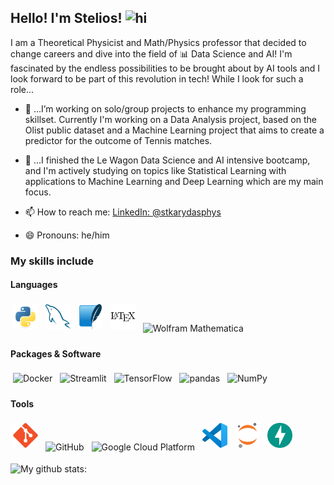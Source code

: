 ## Hello! I'm Stelios! <img src="https://user-images.githubusercontent.com/1303154/88677602-1635ba80-d120-11ea-84d8-d263ba5fc3c0.gif" width="28px" height="28px" alt="hi">

I am a Theoretical Physicist and Math/Physics professor that decided to change careers and dive into the field of   :bar_chart: Data Science and AI!
I'm fascinated by the endless possibilities to be brought about by AI tools and I look forward to be part of this revolution in tech!
While I look for such a role...

- 🔭 ...I’m working on solo/group projects to enhance my programming skillset. Currently I'm working on a Data Analysis project, based on the Olist public dataset and a Machine Learning project that aims to create a predictor for the outcome of Tennis matches.
- 🌱 ...I finished the Le Wagon Data Science and AI intensive bootcamp, and I'm actively studying on topics like Statistical Learning with applications to Machine Learning and Deep Learning which are my main focus.
  
- 📫 How to reach me: [LinkedIn: @stkarydasphys](https://www.linkedin.com/in/stkarydasphys)
- 😄 Pronouns: he/him

### My skills include

#### Languages
<p align="left">
	<img title="Python" alt="Python" src="https://raw.githubusercontent.com/devicons/devicon/master/icons/python/python-original.svg" width="40" height="40" style="vertical-align:down; margin:4px"/>
	<img title="MySQL" alt="MySQL" src="https://raw.githubusercontent.com/devicons/devicon/master/icons/mysql/mysql-original.svg" width="40" height="40" style="vertical-align:down; margin:4px"/>
	<img title="SQLite" alt="SQLite" src="https://raw.githubusercontent.com/devicons/devicon/master/icons/sqlite/sqlite-original.svg" width="40" height="40" style="vertical-align:down; margin:4px"/>
	<img title="LaTeX" alt="LaTeX" src="https://raw.githubusercontent.com/devicons/devicon/master/icons/latex/latex-original.svg" width="40" height="40" style="vertical-align:down; margin:4px"/>
	<img title="Wolfram Mathematica" alt="Wolfram Mathematica" src="https://cdn.simpleicons.org/wolfram/BA1200" width="40" height="40" style="vertical-align:down; margin:4px"/>
</p>

#### Packages & Software
<p align="left">
	<img title="Docker" alt="Docker" src="https://cdn.simpleicons.org/docker/2496ED" width="40" height="40" style="vertical-align:down; margin:4px"/>
	<img title="Streamlit" alt="Streamlit" src="https://cdn.simpleicons.org/streamlit/FF4B4B" width="40" height="40" style="vertical-align:down; margin:4px"/>
	<img title="TensorFlow" alt="TensorFlow" src="https://cdn.simpleicons.org/tensorflow/FF6F00" width="40" height="40" style="vertical-align:down; margin:4px"/>
	<img title="pandas" alt="pandas" src="https://cdn.simpleicons.org/pandas/150458" width="40" height="40" style="vertical-align:down; margin:4px"/>
	<img title="NumPy" alt="NumPy" src="https://cdn.simpleicons.org/numpy/013243" width="40" height="40" style="vertical-align:down; margin:4px"/>
</p>

#### Tools
<p align="left">
	<img title="Git" alt="Git" src="https://raw.githubusercontent.com/devicons/devicon/master/icons/git/git-original.svg" width="40" height="40" style="vertical-align:down; margin:4px"/>
	<img title="GitHub" alt="GitHub" src="https://cdn.simpleicons.org/github/181717" width="40" height="40" style="vertical-align:down; margin:4px"/>
	<img title="Google Cloud Platform" alt="Google Cloud Platform" src="https://cdn.simpleicons.org/googlecloud/4285F4" width="40" height="40" style="vertical-align:down; margin:4px"/>
	<img title="VS Code" alt="VS Code" src="https://raw.githubusercontent.com/devicons/devicon/master/icons/vscode/vscode-original.svg" width="40" height="40" style="vertical-align:down; margin:4px"/>
	<img title="Jupyter" alt="Jupyter" src="https://raw.githubusercontent.com/devicons/devicon/master/icons/jupyter/jupyter-original.svg" width="40" height="40" style="vertical-align:down; margin:4px"/>
	<img title="FastAPI" alt="FastAPI" src="https://raw.githubusercontent.com/devicons/devicon/master/icons/fastapi/fastapi-original.svg" width="40" height="40" style="vertical-align:down; margin:4px"/>
</p>


![My github stats:](https://github-readme-stats.vercel.app/api?username=stkarydasphys&&show_icons=true&title_color=ffffff&icon_color=bb2acf&text_color=daf7dc&bg_color=151515)
